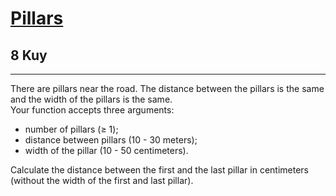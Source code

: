 <h1><a href="https://www.codewars.com/kata/5bb0c58f484fcd170700063d">Pillars</a></h1>
<h2>8 Kuy</h2>
<hr>
<p>There are pillars near the road. The distance between the pillars is the same and the width of the pillars is the same. 
<br>Your function accepts three arguments:</p>

<ul>
<li>number of pillars (≥ 1);</li>
<li>distance between pillars (10 - 30 meters);</li>
<li>width of the pillar (10 - 50 centimeters).</li>
</ul>

<p>Calculate the distance between the first and the last pillar in centimeters 
(without the width of the first and last pillar).</p>